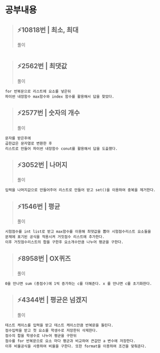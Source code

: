 # 공부내용 

> ⚡10818번 | 최소, 최대
> ------------
>  풀이
```

```

> ⚡2562번 | 최댓값
> ------------
>  풀이
```
for 반복문으로 리스트에 요소를 넣은뒤
파이썬 내장함수 max함수와 index 함수를 활용해서 답을 찾았다.
```

> ⚡2577번 | 숫자의 개수 
> ------------
>  풀이
```
문자를 받은후에 
곱한값은 문자열로 변환한 후
리스트로 만들어 파이썬 내장함수 conut를 활용해서 답을 도출했다.
```

> ⚡3052번 | 나머지
> ------------
>  풀이
```
입력을 나머지값으로 만들어주어 리스트로 만들어 받고 set()을 이용하여 중복을 제거한다. 
```

> ⚡1546번 | 평균
> ------------
>  풀이
```
시험점수를 int list로 받고 max함수를 이용해 최댓값을 뽑아 시험점수리스트 요소들을
문제에 표기된 공식을 적용시켜 거짓점수 리스트에 추가한다.
이후 거짓점수리스트의 합을 구한후 요소개수만큼 나누어 평균을 구한다. 
```

> ⚡8958번 | OX퀴즈
> ------------
>  풀이
```
0을 만나면 sum (총점수)에 1씩 증가하는 c를 더해준다. x 를 만나면 c를 초기화한다.
```

> ⚡4344번 | 평균은 넘겠지
> ------------
>  풀이
```
테스트 케이스를 입력을 받고 테스트 케이스만큼 반복문을 돌린다. 
점수입력을 받고 첫 요소를 학생수로 저장한뒤 삭제한다.
점수의 합을 학생수로 나누어 평균을 구한뒤
점수를 for 반복문으로 요소 마다 평균과 비교하여 큰값만 a 변수에 저장한다.
이후 비율공식을 사용하여 비율을 구한다. 또한 format을 이용하여 조건을 맞춰준다.
```
